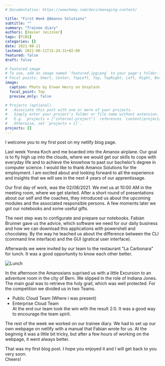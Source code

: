 ```yaml
---
# Documentation: https://wowchemy.com/docs/managing-content/

title: "First Week @Amanox Solutions"
subtitle: ""
summary: "Trainee diary"
authors: [Xavier Jeiziner]
tags: [PiBS]
categories: []
date: 2021-08-11
lastmod: 2021-08-11T15:24:31+02:00
featured: false
draft: false

# Featured image
# To use, add an image named `featured.jpg/png` to your page's folder.
# Focal points: Smart, Center, TopLeft, Top, TopRight, Left, Right, BottomLeft, Bottom, BottomRight.
image:
  caption: Photo by Erwan Hesry on Unsplash
  focal_point: Top
  preview_only: false

# Projects (optional).
#   Associate this post with one or more of your projects.
#   Simply enter your project's folder or file name without extension.
#   E.g. `projects = ["internal-project"]` references `content/project/deep-learning/index.md`.
#   Otherwise, set `projects = []`.
projects: []
---
```

<p align="justify">
I welcome you to my first post on my netlify blog page.

Last week Yonea Koch and me boarded into the Amanox airplane. Our goal is to fly high up into the clouds, where we would get our skills to cope with everyday life and to achieve the knowhow to past our bachelor’s degree in computer science. I would like to thank Amanox Solutions for the employment. I am excited about and looking forward to all the experience and insights that we will see in the next 4 years of our apprentissage.

Our first day of work, was the 02/08/2021. We met us at 10:00 AM in the meeting room, where we get started. After a short round of presentations about our self and the coaches, they introduced us about the upcoming modules and the associated responsible persons. A few moments later we got our notebooks and some useful gifts.

The next step was to configurate and prepare our notebooks. Fabian Brunner gave us the advice, which software we need for our daily business and how we can download this applications with powershell and chocolatey. By the way he teached us about the difference between the CLI (command line interface) and the GUI (gratical user interface).

Afterwards we were invited by our team to the restaurant "La Carbonara" for lunch. It was a good opportunity to know each other better.

![Lunch](carbonara.jpg "<b>Lunch</b> (Credits: Kirusihaan Sathiyapalan)")

In the afternoon the Amanoxians suprised us with a little Excursion to an adventure room in the city of Bern. We slipped in the role of Indiana Jones. The main goal was to retrieve the holy grail, which was well protected. For the competition we divided us in two Teams.
* Public Cloud Team (Where i was present)
* Enterprise Cloud Team<br>
At the end our team took the win with the result 2:0. It was a good way to encourage the team spirit.

The rest of the week we worked on our trainee diary. We had to set up our own webpage on netlify with a manual that Fabian wrote for us. At the beginnig it was a little bit tricky, but after a few hours of working on the webpage, it went always better.

That was my first blog post. I hope you enjoyed it and I will get back to you very soon.<br>
Cheers!
</p>
